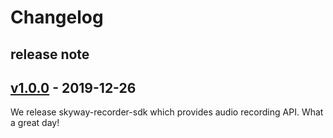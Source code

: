 # Changelog

## release note

## [v1.0.0](https://github.com/skyway/skyway-recorder-sdk/releases/tag/v1.0.0) - 2019-12-26

We release skyway-recorder-sdk which provides audio recording API.
What a great day!
